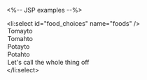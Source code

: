 <%-- JSP examples --%>

<li:select id="food_choices" name="foods" />
	<option>Tomayto</option>
    <option>Tomahto</option>
    <option>Potayto</option>
    <option>Potahto</option>
    <option>Let's call the whole thing off</option>
</li:select>